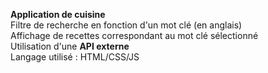 <strong>Application de cuisine </strong><br>
Filtre de recherche en fonction d'un mot clé (en anglais)<br>
Affichage de recettes correspondant au mot clé sélectionné<br>
Utilisation d'une <strong>API externe </strong><br>
Langage utilisé : HTML/CSS/JS
